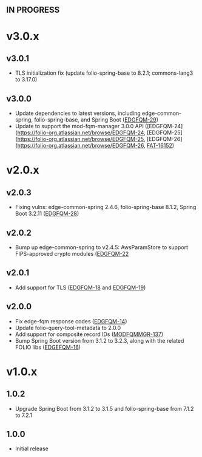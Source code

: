 ## IN PROGRESS

# v3.0.x

## v3.0.1
- TLS initialization fix (update folio-spring-base to 8.2.1; commons-lang3 to 3.17.0)

## v3.0.0
- Update dependencies to latest versions, including edge-common-spring, folio-spring-base, and Spring Boot ([EDGFQM-29](https://folio-org.atlassian.net/browse/EDGFQM-29))
- Update to support the mod-fqm-manager 3.0.0 API ([EDGFQM-24](https://folio-org.atlassian.net/browse/EDGFQM-24, [EDGFQM-25](https://folio-org.atlassian.net/browse/EDGFQM-25, [EDGFQM-26](https://folio-org.atlassian.net/browse/EDGFQM-26, [FAT-16152](https://folio-org.atlassian.net/browse/FAT-16152))

# v2.0.x

## v2.0.3
- Fixing vulns: edge-common-spring 2.4.6, folio-spring-base 8.1.2, Spring Boot 3.2.11 ([EDGFQM-28](https://folio-org.atlassian.net/browse/EDGFQM-28))

## v2.0.2
- Bump up edge-common-spring to v2.4.5: AwsParamStore to support FIPS-approved crypto modules ([EDGFQM-22](https://folio-org.atlassian.net/browse/EDGFQM-22)

## v2.0.1
- Add support for TLS ([EDGFQM-18](https://folio-org.atlassian.net/browse/EDGFQM-18) and [EDGFQM-19](https://folio-org.atlassian.net/browse/EDGFQM-19))

## v2.0.0
- Fix edge-fqm response codes ([EDGFQM-14]([https://folio-org.atlassian.net/browse/EDGFQM-14]))
- Update folio-query-tool-metadata to 2.0.0
- Add support for composite record IDs ([MODFQMMGR-137]([https://folio-org.atlassian.net/browse/MODFQMMGR-137]))
- Bump Spring Boot version from 3.1.2 to 3.2.3, along with the related FOLIO libs ([EDGEFQM-16]([https://folio-org.atlassian.net/browse/EDGEFQM-16]))

# v1.0.x

## 1.0.2
- Upgrade Spring Boot from 3.1.2 to 3.1.5 and folio-spring-base from 7.1.2 to 7.2.1


## 1.0.0
- Initial release
